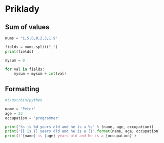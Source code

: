 # Priklady 


## Sum of values

```python
nums = "1,5,6,8,2,3,1,9"

fields = nums.split(",")
print(fields)

mysum = 0

for val in fields:
    mysum = mysum + int(val)
```

## Formatting

```python
#!/usr/bin/python

name = 'Peter'
age = 23
occupation = 'programmer'

print('%s is %d years old and he is a %s' % (name, age, occupation))
print('{} is {} years old and he is a {}'.format(name, age, occupation))
print(f'{name} is {age} years old and he is a {occupation}')
```
